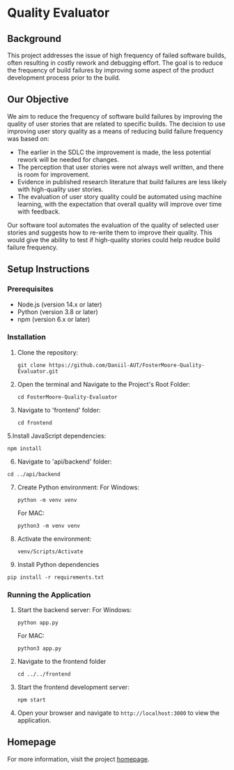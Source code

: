 # Quality Evaluator

## Background
This project addresses the issue of high frequency of failed software builds, often resulting in costly rework and debugging effort. The goal is to reduce the frequency of build failures by improving some aspect of the product development process prior to the build.

## Our Objective
We aim to reduce the frequency of software build failures by improving the quality of user stories that are related to specific builds. The decision to use improving user story quality as a means of reducing build failure frequency was based on:
- The earlier in the SDLC the improvement is made, the less potential rework will be needed for changes.
- The perception that user stories were not always well written, and there is room for improvement.
- Evidence in published research literature that build failures are less likely with high-quality user stories.
- The evaluation of user story quality could be automated using machine learning, with the expectation that overall quality will improve over time with feedback.


Our software tool automates the evaluation of the quality of selected user stories and suggests how to re-write them to improve their quality. This would give the ability to test if high-quality stories could help reudce build failure frequency.


## Setup Instructions

### Prerequisites
- Node.js (version 14.x or later)
- Python (version 3.8 or later)
- npm (version 6.x or later)

### Installation

1. Clone the repository:
   ```
   git clone https://github.com/Daniil-AUT/FosterMoore-Quality-Evaluator.git
   ```
2. Open the terminal and Navigate to the Project's Root Folder:
   ```
   cd FosterMoore-Quality-Evaluator
   ```
4. Navigate to 'frontend' folder:
   ```
   cd frontend
   ``` 
5.Install JavaScript dependencies:
  ```
  npm install
  ```
6. Navigate to 'api/backend' folder:
  ```
  cd ../api/backend
  ```
7. Create Python environment:
   For Windows:
   ```
   python -m venv venv
   ```
   For MAC:
   ```
   python3 -m venv venv
   ```
8. Activate the environment:
   ```
   venv/Scripts/Activate
   ```
9. Install Python dependencies
  ```
  pip install -r requirements.txt
  ```

### Running the Application

1. Start the backend server:
  For Windows:
   ```
   python app.py
   ```
   For MAC:
   ```
   python3 app.py
   ```
2. Navigate to the frontend folder
   ```
   cd ../../frontend
   ```
3. Start the frontend development server:
   ```
   npm start
   ```
4. Open your browser and navigate to `http://localhost:3000` to view the application.

## Homepage
For more information, visit the project [homepage](https://foster-moore-quality-evaluator.vercel.app).
   





   
